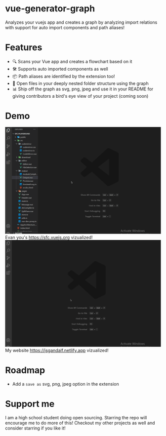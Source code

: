# vue-generator-graph
Analyzes your vuejs app and creates a graph by analyzing import relations with support for auto import components and path aliases! 
<br/>

# Features
- 🔍 Scans your Vue app and creates a flowchart based on it
- 🛠 Supports auto imported components as well
- 📦 Path aliases are identified by the extension too!
- 📁 Open files in your deeply nested folder structure using the graph 
- 📊 Ship off the graph as svg, png, jpeg and use it in your README for giving contributors a bird's eye view of your project (coming soon)

# Demo
![Feature 1](https://github.com/Borrus-sudo/vue-generator-graph/blob/master/gifs/Example1.gif)
Evan you's https://sfc.vuejs.org vizualized!
![Feature 2](https://github.com/Borrus-sudo/vue-generator-graph/blob/master/gifs/Example2.gif)
My website https://jsgandalf.netlify.app vizualized!

# Roadmap 
- Add a `save as` svg, png, jpeg option in the extension

# Support me
 I am a high school student doing open sourcing. Starring the repo will encourage me to do more of this! Checkout my other projects as well and consider starring if you like it!

